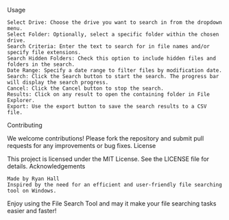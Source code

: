 Usage

    Select Drive: Choose the drive you want to search in from the dropdown menu.
    Select Folder: Optionally, select a specific folder within the chosen drive.
    Search Criteria: Enter the text to search for in file names and/or specify file extensions.
    Search Hidden Folders: Check this option to include hidden files and folders in the search.
    Date Range: Specify a date range to filter files by modification date.
    Search: Click the Search button to start the search. The progress bar will display the search progress.
    Cancel: Click the Cancel button to stop the search.
    Results: Click on any result to open the containing folder in File Explorer.
    Export: Use the export button to save the search results to a CSV file.

Contributing

We welcome contributions! Please fork the repository and submit pull requests for any improvements or bug fixes.
License

This project is licensed under the MIT License. See the LICENSE file for details.
Acknowledgements

    Made by Ryan Hall
    Inspired by the need for an efficient and user-friendly file searching tool on Windows.

Enjoy using the File Search Tool and may it make your file searching tasks easier and faster!
